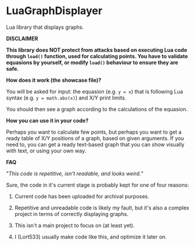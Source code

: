 # LuaGraphDisplayer
Lua library that displays graphs.

**__DISCLAIMER__**

**__This library does NOT protect from attacks based on executing Lua code through `load()` function, used for calculating points. You have to validate equasions by yourself, or modify `load()` behaviour to ensure they are safe.__**

**How does it work (the showcase file)?**

You will be asked for input: the equasion (e.g. `y = x`) that is following Lua syntax (e.g. `y = math.abs(x)`) and X/Y print limits.

You should then see a graph according to the calculations of the equasion.

**How you can use it in your code?**

Perhaps you want to calculate few points, but perhaps you want to get a ready table of X/Y positions of a graph, based on given arguments. If you need to, you can get a ready text-based graph that you can show visually with text, or using your own way.

**FAQ**

"*This code is repetitive, isn't readable, and looks weird.*"

Sure, the code in it's current stage is probably kept for one of four reasons:

1. Current code has been uploaded for archival purposes.

2. Repetitive and unreadable code is likely my fault, but it's also a complex project in terms of correctly displaying graphs.

3. This isn't a main project to focus on (at least yet).

4. I (Lort533) usually make code like this, and optimize it later on.
